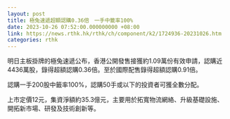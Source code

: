 ```yaml
---
layout: post
title: 極兔速遞超額認購0.36倍　一手中籤率100%
date: 2023-10-26 07:52:00.000000000 +08:00
link: https://news.rthk.hk/rthk/ch/component/k2/1724936-20231026.htm
categories: rthk
---
```


明日主板掛牌的極兔速遞公布，香港公開發售接獲約1.09萬份有效申請，認購近4436萬股，錄得超額認購0.36倍。至於國際配售錄得超額認購0.91倍。

認購一手200股中籤率100%，認購50手或以下的投資者可獲全數分配。

上市定價12元，集資淨額約35.3億元，主要用於拓寬物流網絡、升級基礎設施、開拓新市場、研發及技術創新等。
